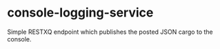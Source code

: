 # console-logging-service
Simple RESTXQ endpoint which publishes the posted JSON cargo to the console.
